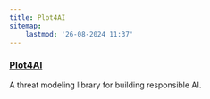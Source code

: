 ```yaml
---
title: Plot4AI
sitemap:
    lastmod: '26-08-2024 11:37'
---
```


### [Plot4AI](https://plot4.ai/)
A threat modeling library for building responsible AI. 
